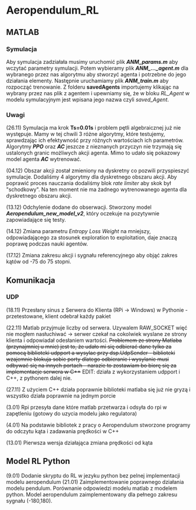 # Aeropendulum_RL
## MATLAB

### Symulacja
Aby symulacja zadziałała musimy uruchomić plik ***ANM_params.m*** aby wczytać parametry symulacji. Potem wybieramy plik ***ANM_..._agent.m*** dla wybranego przez nas algorytmu aby stworzyć agenta i potrzebne do jego działania elementy. Następnie uruchamiamy plik ***ANM_train.m*** aby rozpocząć trenowanie. Z folderu **savedAgents** importujemy klikając na wybrany przez nas plik z agentem i upewniamy się, że w bloku *RL_Agent* w modelu symulacyjnym jest wpisana jego nazwa czyli *saved_Agent*.

### Uwagi
(26.11) Symulacja ma krok **Ts=0.01s** i problem pętli algebraicznej już nie występuje. Mamy w tej chwili 3 różne algorytmy, które testujemy, sprawdzając ich efektywność przy różnych wartościach ich parametrów. Algorytmy ***PPO*** oraz ***AC*** jeszcze z nieznanych przyczyn nie trzymają się ustalonych granic możliwych akcji agenta. Mimo to udało się pokazowy model agenta ***AC*** wytrenować.

(04.12) Obszar akcji został zmieniony na dyskretny co pozwili przyspieszyć symulacje. Dodaliśmy 4 algorytmy dla dyskretnego obszaru akcji. Aby poprawić proces nauczania dodaliśmy blok *rate limiter* aby skok był "schodkowy". Na ten moment nie ma żadnego wytrenowanego agenta dla dyskretnego obszaru akcji.

(13.12) Odchylenie dodane do obserwacji. Stworzony model ***Aeropendulum_new_model_v2***, który oczekuje na pozytywnie zapowiadające się testy.

(14.12) Zmiana parametru *Entropy Loss Weight* na mniejszy, odpowiadającego za stosunek exploration to exploitation, daje znaczą poprawę podczas nauki agentów.

(17.12) Zmiana zakresu akcji i sygnału referencyjnego aby objąć zakres kątów od -75 do 75 stopni.

## Komunikacja

### UDP 
(18.11) Przesłany sinus z Serwera do Klienta (RPi -> Windows) w Pythonie - przetestowane, klient odebrał każdy pakiet


(22.11) Matlab przyjmuje liczby od serwera. Uzywalem RAW_SOCKET więć nie mogłem nasłuchiwać -> serwer czekał na cokolwiek wyslane ze strony klienta i odpowiadał odesłaniem wartości. ~~Problemem ze strony Matlaba (przynajmniej u mnie) jest to, że udało mi się odbierać dane tylko za pomocą biblioteki udpport a wysylac przy dsp.UdpSender - biblioteki wzajemnie blokuja sobie porty dlatego odbieranie i wysylanie musi odbywać się na innych portach - narazie to zostawiam bo biorę się za implementacje serwera w C++~~ EDIT: działa z wykorzystaniem udpport i C++, z pythonem dalej nie.

(27.11) Z użyciem C++ działa poprawnie biblioteki matlaba się już nie gryzą i wszystko działa poprawnie na jednym porcie

(3.01) Rpi przesyła dane które matlab przetwarza i odsyła do rpi w zapętleniu (gotowy do uzycia modelu jako regulatora)

(4.01) Na podstawie bibliotek z pracy o Aeropendulum stworzone programy do odczytu kąta i zadawania prędkości w C++

(13.01) Pierwsza wersja działająca zmiana prędkości od kąta

## Model RL Python

(9.01) Dodanie skryptu do RL w jezyku python bez pelnej implementacji modelu aeropendulum
(21.01) Zaimplementowanie poprawnego działania modelu pendulum. Porównanie odpowiedzi modelu matlab z modelem python. Model aeropendulum zaimplementowany dla pełnego zakresu sygnału (-180,180). 
